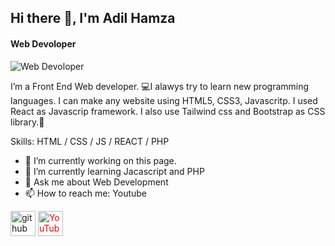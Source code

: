 ## Hi there 👋, I'm Adil Hamza
#### Web Devoloper
![Web Devoloper](https://www.21kschool.com/blog/wp-content/uploads/2022/08/The-Importance-of-Coding-in-21st-Century-Education.png)

I’m a Front End Web developer. 💻I alawys try to learn new programming languages. I can make any website using HTML5, CSS3, Javascritp.
I used React as Javascrip framework. I also use Tailwind css and Bootstrap as CSS library.🙂

Skills: HTML / CSS / JS / REACT / PHP

- 🔭 I’m currently working on this page. 
- 🌱 I’m currently learning Jacascript and PHP 
- 💬 Ask me about Web Development 
- 📫 How to reach me: Youtube 


[<img style='color:orenge;' src='[https://cdn.jsdelivr.net/npm/simple-icons@3.0.1/icons/github.svg](https://icones.pro/wp-content/uploads/2021/06/icone-github-orange.png)' alt='github' height='40'>](https://github.com/https://github.com/adilhamza-learnwithadil)  [<img style='color:red;' src='[https://cdn.jsdelivr.net/npm/simple-icons@3.0.1/icons/youtube.svg](https://png.pngtree.com/png-vector/20221018/ourmid/pngtree-youtube-social-media-round-icon-png-image_6315993.png)https://png.pngtree.com/png-vector/20221018/ourmid/pngtree-youtube-social-media-round-icon-png-image_6315993.png' alt='YouTube' height='40'>](https://www.youtube.com/channel/https://www.youtube.com/@LearnwithAdil-coding)  


